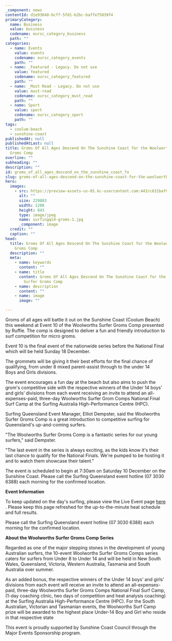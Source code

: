 ```yaml
---
_component: news
contentId: d1e93040-bcff-5fd1-b2bc-baffe75839f4
primaryCategory:
  name: Business
  value: business
  codename: oursc_category_business
  path: ""
categories:
  - name: Events
    value: events
    codename: oursc_category_events
    path: ""
  - name: _Featured - Legacy. Do not use
    value: featured
    codename: oursc_category_featured
    path: ""
  - name: _Must Read - Legacy. Do not use
    value: must-read
    codename: oursc_category_must_read
    path: ""
  - name: Sport
    value: sport
    codename: oursc_category_sport
    path: ""
tags:
  - coolum-beach
  - sunshine-coast
publishedAt: null
publishedAtLast: null
title: Groms Of All Ages Descend On The Sunshine Coast for the Woolworths Surfer
  Groms Comp
overline: ""
subheading: ""
description: ""
id: groms_of_all_ages_descend_on_the_sunshine_coast_fo
slug: groms-of-all-ages-descend-on-the-sunshine-coast-for-the-woolworths-surfer-groms-comp
hero:
  images:
    - src: https://preview-assets-us-01.kc-usercontent.com:443/c631baf8-1b46-001f-580c-d0001b68b4a8/1e50ab9a-7f6b-46da-aa65-0679c064359f/surfingqld-groms-1.jpg
      alt: ""
      size: 229883
      width: 1200
      height: 843
      type: image/jpeg
      name: surfingqld-groms-1.jpg
      _component: image
  credit: ""
  caption: ""
head:
  title: Groms Of All Ages Descend On The Sunshine Coast for the Woolworths Surfer
    Groms Comp
  description: ""
  meta:
    - name: keywords
      content: ""
    - name: title
      content: Groms Of All Ages Descend On The Sunshine Coast for the Woolworths
        Surfer Groms Comp
    - name: description
      content: ""
    - name: image
      image: ""

---
```

Groms of all ages will battle it out on the Sunshine Coast (Coolum Beach) this weekend at Event 10 of the Woolworths Surfer Groms Comp presented by Ruffie. The comp is designed to deliver a fun and friendly introduction to surf competition for micro groms.

Event 10 is the final event of the nationwide series before the National Final which will be held Sunday 18 December. 

The grommets will be giving it their best efforts for the final chance of qualifying, from under 8 mixed parent-assist through to the under 14 Boys and Girls divisions.  

The event encourages a fun day at the beach but also aims to push the grom's competitive side with the respective winners of the Under 14 boys’ and girls’ divisions from each event receiving an invite to attend an all-expenses-paid, three-day Woolworths Surfer Grom Comps National Final Surf Camp at the Surfing Australia High-Performance Centre (HPC).

Surfing Queensland Event Manager, Elliot Dempster, said the Woolworths Surfer Groms Comp is a great introduction to competitive surfing for Queensland's up-and-coming surfers. 

"The Woolworths Surfer Groms Comp is a fantastic series for our young surfers," said Dempster. 

"The last event in the series is always exciting, as the kids know it's their last chance to qualify for the National Finals. We're pumped to be hosting it and to watch them showcase their talent."

The event is scheduled to begin at 7:30am on Saturday 10 December on the Sunshine Coast. Please call the Surfing Queensland event hotline (07 3030 6388) each morning for the confirmed location.

**​Event Information**

To keep updated on the day's surfing, please view the Live Event page [here](https://protect-au.mimecast.com/s/gFkTCP7LGRU0BP0NFWkOvp?domain=qld.cmail20.com)
. Please keep this page refreshed for the up-to-the-minute heat schedule and full results.

Please call the Surfing Queensland event hotline (07 3030 6388) each morning for the confirmed location.

**About the Woolworths Surfer Groms Comp Series**

Regarded as one of the major stepping stones in the development of young Australian surfers, the 10-event Woolworths Surfer Groms Comps series caters for surfers from Under 8 to Under 14 and will be held in New South Wales, Queensland, Victoria, Western Australia, Tasmania and South Australia over summer.

As an added bonus, the respective winners of the Under 14 boys’ and girls’ divisions from each event will receive an invite to attend an all-expenses-paid, three-day Woolworths Surfer Groms Comps National Final Surf Camp, (1-day coaching clinic, two days of competition and heat analysis coaching) at the Surfing Australia High-Performance Centre (HPC). For the South Australian, Victorian and Tasmanian events, the Woolworths Surf Camp prize will be awarded to the highest place Under-14 Boy and Girl who reside in that respective state

This event is proudly supported by Sunshine Coast Council through the Major Events Sponsorship program.
